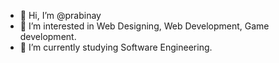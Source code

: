 - 👋 Hi, I’m @prabinay
- 👀 I’m interested in Web Designing, Web Development, Game development. 
- 🌱 I’m currently studying Software Engineering. 

<!---
- 💞️ I’m looking to collaborate on ...
- 📫 How to reach me ...


prabinay/prabinay is a ✨ special ✨ repository because its `README.md` (this file) appears on your GitHub profile.
You can click the Preview link to take a look at your changes.
--->
